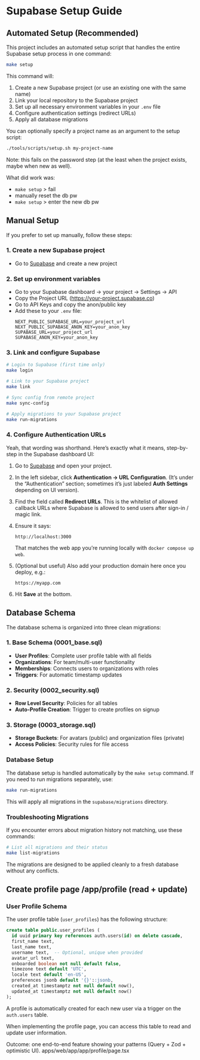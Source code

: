 # Supabase Setup Guide

## Automated Setup (Recommended)

This project includes an automated setup script that handles the entire Supabase setup process in one command:

```bash
make setup
```

This command will:

1. Create a new Supabase project (or use an existing one with the same name)
2. Link your local repository to the Supabase project
3. Set up all necessary environment variables in your `.env` file
4. Configure authentication settings (redirect URLs)
5. Apply all database migrations

You can optionally specify a project name as an argument to the setup script:

```bash
./tools/scripts/setup.sh my-project-name
```

Note: this fails on the password step (at the least when the project exists,
maybe when new as well).

What did work was:
- `make setup` > fail
- manually reset the db pw
- `make setup` > enter the new db pw

## Manual Setup

If you prefer to set up manually, follow these steps:

### 1. Create a new Supabase project
- Go to [Supabase](https://app.supabase.com/) and create a new project

### 2. Set up environment variables
- Go to your Supabase dashboard → your project → Settings → API
- Copy the Project URL (https://your-project.supabase.co)
- Go to API Keys and copy the anon/public key
- Add these to your `.env` file:
  ```
  NEXT_PUBLIC_SUPABASE_URL=your_project_url
  NEXT_PUBLIC_SUPABASE_ANON_KEY=your_anon_key
  SUPABASE_URL=your_project_url
  SUPABASE_ANON_KEY=your_anon_key
  ```

### 3. Link and configure Supabase

```bash
# Login to Supabase (first time only)
make login

# Link to your Supabase project
make link

# Sync config from remote project
make sync-config

# Apply migrations to your Supabase project
make run-migrations
```

### 4. Configure Authentication URLs

Yeah, that wording was shorthand. Here’s exactly what it means, step-by-step in the Supabase dashboard UI:

1. Go to [Supabase](https://app.supabase.com/) and open your project.
2. In the left sidebar, click **Authentication → URL Configuration**.
   (It’s under the “Authentication” section; sometimes it’s just labeled **Auth Settings** depending on UI version).
3. Find the field called **Redirect URLs**. This is the whitelist of allowed callback URLs where Supabase is allowed to send users after sign-in / magic link.
4. Ensure it says:

   ```
   http://localhost:3000
   ```

   That matches the web app you’re running locally with `docker compose up web`.
5. (Optional but useful) Also add your production domain here once you deploy, e.g.:

   ```
   https://myapp.com
   ```
6. Hit **Save** at the bottom.



## Database Schema

The database schema is organized into three clean migrations:

### 1. Base Schema (0001_base.sql)

- **User Profiles**: Complete user profile table with all fields
- **Organizations**: For team/multi-user functionality
- **Memberships**: Connects users to organizations with roles
- **Triggers**: For automatic timestamp updates

### 2. Security (0002_security.sql)

- **Row Level Security**: Policies for all tables
- **Auto-Profile Creation**: Trigger to create profiles on signup

### 3. Storage (0003_storage.sql)

- **Storage Buckets**: For avatars (public) and organization files (private)
- **Access Policies**: Security rules for file access

### Database Setup

The database setup is handled automatically by the `make setup` command. If you need to run migrations separately, use:

```bash
make run-migrations
```

This will apply all migrations in the `supabase/migrations` directory.

### Troubleshooting Migrations

If you encounter errors about migration history not matching, use these commands:

```bash
# List all migrations and their status
make list-migrations
```

The migrations are designed to be applied cleanly to a fresh database without any conflicts.
 
## Create profile page /app/profile (read + update)

### User Profile Schema

The user profile table (`user_profiles`) has the following structure:

```sql
create table public.user_profiles (
  id uuid primary key references auth.users(id) on delete cascade,
  first_name text,
  last_name text,
  username text,  -- Optional, unique when provided
  avatar_url text,
  onboarded boolean not null default false,
  timezone text default 'UTC',
  locale text default 'en-US',
  preferences jsonb default '{}'::jsonb,
  created_at timestamptz not null default now(),
  updated_at timestamptz not null default now()
);
```

A profile is automatically created for each new user via a trigger on the `auth.users` table.

When implementing the profile page, you can access this table to read and update user information.

Outcome: one end-to-end feature showing your patterns (Query + Zod + optimistic UI).
apps/web/app/app/profile/page.tsx

